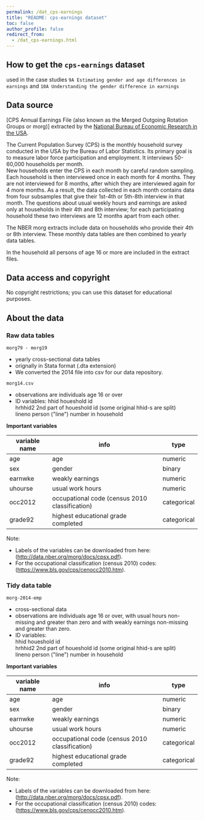 ```yaml
---
permalink: /dat_cps-earnings
title: "README: cps-earnings dataset"
toc: false
author_profile: false
redirect_from:
  - /dat_cps-earnings.html
---
```



## How to get the `cps-earnings` dataset  

used in the case studies `9A Estimating gender and age differences in earnings` and `10A Understanding the gender difference in earnings`  

## Data source  

[CPS Annual Earnings File (also known as the Merged Outgoing Rotation Groups or morg)] extracted by the [National Bureau of Economic Research in the USA](http://www2.nber.org/data/morg.html).   

The Current Population Survey (CPS) is the monthly household survey conducted in the USA by the Bureau of Labor Statistics. Its primary goal is to measure labor force participation and employment. It interviews 50-60,000 households per month.  
New households enter the CPS in each month by careful random sampling. Each household is then interviewed once in each month for 4 months. They are not interviewed for 8 months, after which they are interviewed again for 4 more months. As a result, the data collected in each month contains data from four subsamples that give their 1st-4th or 5th-8th interview in that month. The questions about usual weekly hours and earnings are asked only at households in their 4th and 8th interview; for each participating household these two interviews are 12 months apart from each other.  

The NBER morg extracts include data on households who provide their 4th or 8th interview. These monthly data tables are then combined to yearly data tables.  

In the household all persons of age 16 or more are included in the extract files.  


## Data access and copyright  

No copyright restrictions; you can use this dataset for educational purposes.  



## About the data  


### Raw data tables  

`morg79 - morg19`  
* yearly cross-sectional data tables  
* orignally in Stata format (.dta extension)  
* We converted the 2014 file into csv for our data repository.  

 `morg14.csv`  
 * observations are individuals age 16 or over  
 * ID variables:
  	hhid 	houeshold id  
  	hrhhid2 2nd part of houeshold id (some original hhid-s are split)  
  	lineno  person ("line") number in household  

**Important variables**  

| variable name 	| info    	| type   	|
|---------------	|-----------------------	|--------	|  
|  age  |  age  |  numeric  |  
|  sex  |  gender  |  binary  |  
|  earnwke  |  weakly earnings  |  numeric  |  
|  uhourse  |  usual work hours  |  numeric  |  
|  occ2012  |  occupational code (census 2010 classification)  |  categorical  |  
|  grade92  |  highest educational grade completed  |  categorical  |  

Note:
* Labels of the variables can be downloaded from here:(http://data.nber.org/morg/docs/cpsx.pdf).  
* For the occupational classification (census 2010) codes:(https://www.bls.gov/cps/cenocc2010.htm).  

### Tidy data table  

`morg-2014-emp`  
* cross-sectional data  
* observations are individuals age 16 or over, with usual hours non-missing and greater than zero and with weakly earnings non-missing and greater than zero.  
* ID variables:  
	 	hhid 	houeshold id  
	 	hrhhid2 2nd part of houeshold id (some original hhid-s are split)  
	 	lineno  person ("line") number in household  

 **Important variables**  
 
| variable name 	| info    	| type   	|
|---------------	|-----------------------	|--------	|  
|  age  |  age  |  numeric  |  
|  sex  |  gender  |  binary  |  
|  earnwke  |  weakly earnings  |  numeric  |  
|  uhourse  |  usual work hours  |  numeric  |  
|  occ2012  |  occupational code (census 2010 classification)  |  categorical  |  
|  grade92  |  highest educational grade completed  |  categorical  |    

Note:
* Labels of the variables can be downloaded from here:(http://data.nber.org/morg/docs/cpsx.pdf).  
* For the occupational classification (census 2010) codes:(https://www.bls.gov/cps/cenocc2010.htm).  
